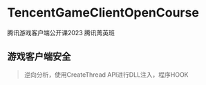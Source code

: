 # TencentGameClientOpenCourse
腾讯游戏客户端公开课2023 腾讯菁英班

## 游戏客户端安全
> 逆向分析，使用CreateThread API进行DLL注入，程序HOOK
